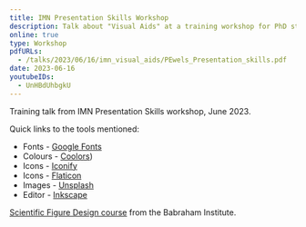 ```yaml
---
title: IMN Presentation Skills Workshop
description: Talk about "Visual Aids" at a training workshop for PhD students and early stage researchers
online: true
type: Workshop
pdfURLs:
  - /talks/2023/06/16/imn_visual_aids/PEwels_Presentation_skills.pdf
date: 2023-06-16
youtubeIDs:
  - UnHBdUhbgkU
---
```


Training talk from IMN Presentation Skills workshop, June 2023.

Quick links to the tools mentioned:

- Fonts - [Google Fonts](https://fonts.google.com)
- Colours - [Coolors](https://coolors.co))
- Icons - [Iconify](https://iconify.design)
- Icons - [Flaticon](https://www.flaticon.com)
- Images - [Unsplash](https://unsplash.com)
- Editor - [Inkscape](https://inkscape.org)

[Scientific Figure Design course](https://www.bioinformatics.babraham.ac.uk/training.html#figuredesign) from the Babraham Institute.
